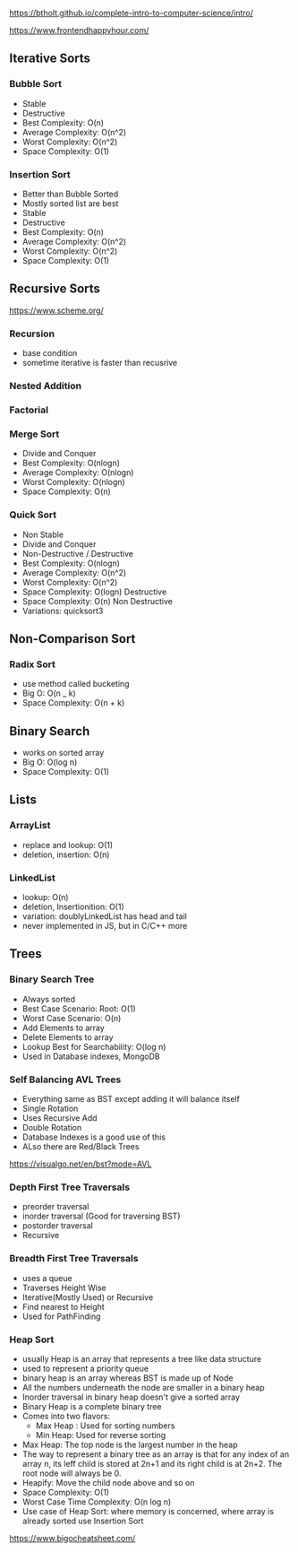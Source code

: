 https://btholt.github.io/complete-intro-to-computer-science/intro/

https://www.frontendhappyhour.com/

## Iterative Sorts

### Bubble Sort

- Stable
- Destructive
- Best Complexity: O(n)
- Average Complexity: O(n^2)
- Worst Complexity: O(n^2)
- Space Complexity: O(1)

### Insertion Sort

- Better than Bubble Sorted
- Mostly sorted list are best
- Stable
- Destructive
- Best Complexity: O(n)
- Average Complexity: O(n^2)
- Worst Complexity: O(n^2)
- Space Complexity: O(1)

## Recursive Sorts

https://www.scheme.org/

### Recursion

- base condition
- sometime iterative is faster than recusrive

### Nested Addition

### Factorial

### Merge Sort

<!-- - Stable -->
<!-- - Destructive -->

- Divide and Conquer
- Best Complexity: O(nlogn)
- Average Complexity: O(nlogn)
- Worst Complexity: O(nlogn)
- Space Complexity: O(n)

### Quick Sort

- Non Stable
- Divide and Conquer
- Non-Destructive / Destructive
- Best Complexity: O(nlogn)
- Average Complexity: O(n^2)
- Worst Complexity: O(n^2)
- Space Complexity: O(logn) Destructive
- Space Complexity: O(n) Non Destructive
- Variations: quicksort3

## Non-Comparison Sort

### Radix Sort

- use method called bucketing
- Big O: O(n \_ k)
- Space Complexity: O(n + k)

## Binary Search

- works on sorted array
- Big O: O(log n)
- Space Complexity: O(1)

## Lists

### ArrayList

- replace and lookup: O(1)
- deletion, insertion: O(n)

### LinkedList

- lookup: O(n)
- deletion, Insertionition: O(1)
- variation: doublyLinkedList has head and tail
- never implemented in JS, but in C/C++ more

## Trees

### Binary Search Tree

- Always sorted
- Best Case Scenario: Root: O(1)
- Worst Case Scenario: O(n)
- Add Elements to array
- Delete Elements to array
- Lookup Best for Searchability: O(log n)
- Used in Database indexes, MongoDB

### Self Balancing AVL Trees

- Everything same as BST except adding it will balance itself
- Single Rotation
- Uses Recursive Add
- Double Rotation
- Database Indexes is a good use of this
- ALso there are Red/Black Trees

https://visualgo.net/en/bst?mode=AVL

### Depth First Tree Traversals

- preorder traversal
- inorder traversal (Good for traversing BST)
- postorder traversal
- Recursive

### Breadth First Tree Traversals

- uses a queue
- Traverses Height Wise
- Iterative(Mostly Used) or Recursive
- Find nearest to Height
- Used for PathFinding

### Heap Sort

- usually Heap is an array that represents a tree like data structure
- used to represent a priority queue
- binary heap is an array whereas BST is made up of Node
- All the numbers underneath the node are smaller in a binary heap
- Inorder traversal in binary heap doesn't give a sorted array
- Binary Heap is a complete binary tree
- Comes into two flavors:
  - Max Heap : Used for sorting numbers
  - Min Heap: Used for reverse sorting
- Max Heap: The top node is the largest number in the heap
- The way to represent a binary tree as an array is that for any index of an array n, its leff child is stored at 2n+1 and its right child is at 2n+2. The root node will always be 0.
- Heapify: Move the child node above and so on
- Space Complexity: O(1)
- Worst Case Time Complexity: O(n log n)
- Use case of Heap Sort: where memory is concerned, where array is already sorted use Insertion Sort

https://www.bigocheatsheet.com/
